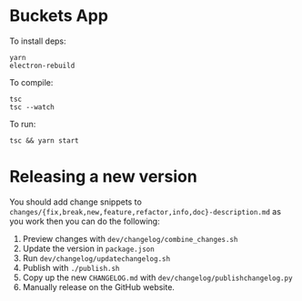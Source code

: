 # Buckets App

To install deps:

    yarn
    electron-rebuild

To compile:

    tsc
    tsc --watch


To run:

    tsc && yarn start


# Releasing a new version

You should add change snippets to `changes/{fix,break,new,feature,refactor,info,doc}-description.md` as you work then you can do the following:

1. Preview changes with `dev/changelog/combine_changes.sh`
2. Update the version in `package.json`
3. Run `dev/changelog/updatechangelog.sh`
4. Publish with `./publish.sh`
5. Copy up the new `CHANGELOG.md` with `dev/changelog/publishchangelog.py`
6. Manually release on the GitHub website.

